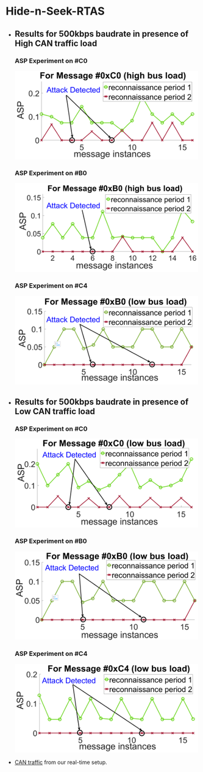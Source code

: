 # Hide-n-Seek-RTAS
- ## Results for 500kbps baudrate in presence of High CAN traffic load
  ### ASP Experiment on #C0
    ![](500Kbps/high_bus_load/HighC0_Hbr.png)
  ### ASP Experiment on #B0
    ![](500Kbps/high_bus_load/HighB0_Hbr.png)
  ### ASP Experiment on #C4
    ![](500Kbps/high_bus_load/HighC4_Hbr.png)

- ## Results for 500kbps baudrate in presence of Low CAN traffic load
  ### ASP Experiment on #C0
    ![](500Kbps/low_bus_load/LowC0_Hbr.png)
  ### ASP Experiment on #B0
    ![](500Kbps/low_bus_load/LowB0_Hbr.png)
  ### ASP Experiment on #C4
    ![](500Kbps/low_bus_load/LowC4_Hbr.png)


- [CAN traffic](https://github.com/Ipsitakoley/Hide-n-Seek-RTAS/tree/main/CANlog) from our real-time setup.
